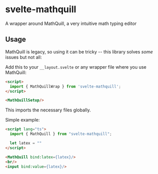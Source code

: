 # svelte-mathquill

A wrapper around MathQuill, a very intuitive math typing editor

## Usage

MathQuill is legacy, so using it can be tricky -- this library solves *some* issues but not all:

Add this to your `__layout.svelte` or any wrapper file where you use MathQuill:

```html
<script>
  import { MathQuillWrap } from 'svelte-mathquill';
</script>

<MathQuillSetup/>
```

This imports the necessary files globally.

Simple example:

```html
<script lang="ts">
  import { MathQuill } from "svelte-mathquill";

  let latex = ""
</script>

<MathQuill bind:latex={latex}/>
<br/>
<input bind:value={latex}/>
```

```